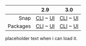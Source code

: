 ||2.9|3.0|
|-----:|:-----:|:-----:|
Snap|[CLI](/t/http-access-log-snap-2-9-cli/3398) ~ [UI](/t/http-access-log-snap-2-9-ui/3399)|[CLI](/t/http-access-log-snap-3-0-cli/3949) ~ [UI](/t/http-access-log-snap-3-0-ui/3950)|
Packages|[CLI](/t/http-access-log-deb-2-9-cli/3405) ~ [UI](/t/http-access-log-deb-2-9-ui/3404)|[CLI](/t/http-access-log-deb-3-0-cli/3951) ~ [UI](/t/http-access-log-deb-3-0-ui/3952)|
placeholder text when i can load it.

